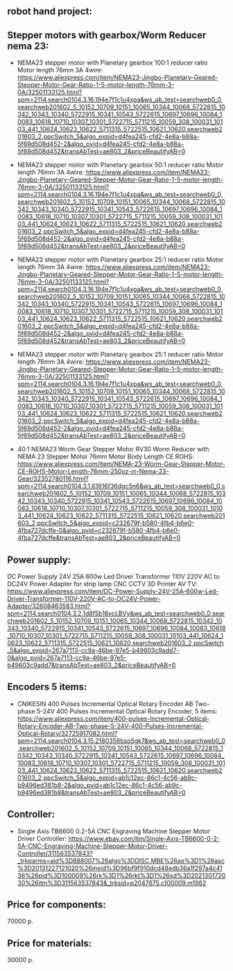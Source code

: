 robot hand project:
-------------------

Stepper motors with gearbox/Worm Reducer nema 23:
-------------------------------------------------

* NEMA23 stepper motor with Planetary gearbox 100:1 reducer ratio Motor length 76mm 3A 4wire: https://www.aliexpress.com/item/NEMA23-Jingbo-Planetary-Geared-Stepper-Motor-Gear-Ratio-1-5-motor-length-76mm-3-0A/32501133125.html?spm=2114.search0104.3.16.194e7f1c1u4xpa&ws_ab_test=searchweb0_0,searchweb201602_5_10152_10709_10151_10065_10344_10068_5722815_10342_10343_10340_5722915_10341_10543_5722615_10697_10696_10084_10083_10618_10710_10307_10301_5722715_5711215_10059_308_100031_10103_441_10624_10623_10622_5711315_5722515_10621_10620,searchweb201603_2,ppcSwitch_5&algo_expid=d4fea245-cfd2-4e8a-b88a-5f69d508d452-2&algo_pvid=d4fea245-cfd2-4e8a-b88a-5f69d508d452&transAbTest=ae803_2&priceBeautifyAB=0

* NEMA23 stepper motor with Planetary gearbox 50:1 reducer ratio Motor length 76mm 3A 4wire: https://www.aliexpress.com/item/NEMA23-Jingbo-Planetary-Geared-Stepper-Motor-Gear-Ratio-1-5-motor-length-76mm-3-0A/32501133125.html?spm=2114.search0104.3.16.194e7f1c1u4xpa&ws_ab_test=searchweb0_0,searchweb201602_5_10152_10709_10151_10065_10344_10068_5722815_10342_10343_10340_5722915_10341_10543_5722615_10697_10696_10084_10083_10618_10710_10307_10301_5722715_5711215_10059_308_100031_10103_441_10624_10623_10622_5711315_5722515_10621_10620,searchweb201603_2,ppcSwitch_5&algo_expid=d4fea245-cfd2-4e8a-b88a-5f69d508d452-2&algo_pvid=d4fea245-cfd2-4e8a-b88a-5f69d508d452&transAbTest=ae803_2&priceBeautifyAB=0

* NEMA23 stepper motor with Planetary gearbox 25:1 reducer ratio Motor length 76mm 3A 4wire: https://www.aliexpress.com/item/NEMA23-Jingbo-Planetary-Geared-Stepper-Motor-Gear-Ratio-1-5-motor-length-76mm-3-0A/32501133125.html?spm=2114.search0104.3.16.194e7f1c1u4xpa&ws_ab_test=searchweb0_0,searchweb201602_5_10152_10709_10151_10065_10344_10068_5722815_10342_10343_10340_5722915_10341_10543_5722615_10697_10696_10084_10083_10618_10710_10307_10301_5722715_5711215_10059_308_100031_10103_441_10624_10623_10622_5711315_5722515_10621_10620,searchweb201603_2,ppcSwitch_5&algo_expid=d4fea245-cfd2-4e8a-b88a-5f69d508d452-2&algo_pvid=d4fea245-cfd2-4e8a-b88a-5f69d508d452&transAbTest=ae803_2&priceBeautifyAB=0

* NEMA23 stepper motor with Planetary gearbox 25:1 reducer ratio Motor length 76mm 3A 4wire: https://www.aliexpress.com/item/NEMA23-Jingbo-Planetary-Geared-Stepper-Motor-Gear-Ratio-1-5-motor-length-76mm-3-0A/32501133125.html?spm=2114.search0104.3.16.194e7f1c1u4xpa&ws_ab_test=searchweb0_0,searchweb201602_5_10152_10709_10151_10065_10344_10068_5722815_10342_10343_10340_5722915_10341_10543_5722615_10697_10696_10084_10083_10618_10710_10307_10301_5722715_5711215_10059_308_100031_10103_441_10624_10623_10622_5711315_5722515_10621_10620,searchweb201603_2,ppcSwitch_5&algo_expid=d4fea245-cfd2-4e8a-b88a-5f69d508d452-2&algo_pvid=d4fea245-cfd2-4e8a-b88a-5f69d508d452&transAbTest=ae803_2&priceBeautifyAB=0

* 40:1 NEMA23 Worm Gear Stepper Motor RV30 Worm Reducer with NEMA 23 Stepper Motor 76mm Motor Body Length CE ROHS: https://www.aliexpress.com/item/NEMA-23-Worm-Gear-Stepper-Motor-CE-ROHS-Motor-Length-76mm-250oz-in-Nema-23-Gear/32352780116.html?spm=2114.search0104.3.1.61616f36dgc5n6&ws_ab_test=searchweb0_0,searchweb201602_5_10152_10709_10151_10065_10344_10068_5722815_10342_10343_10340_5722915_10341_10543_5722615_10697_10696_10084_10083_10618_10710_10307_10301_5722715_5711215_10059_308_100031_10103_441_10624_10623_10622_5711315_5722515_10621_10620,searchweb201603_2,ppcSwitch_5&algo_expid=c232679f-b580-4fb4-b6e0-4fba727dcffe-0&algo_pvid=c232679f-b580-4fb4-b6e0-4fba727dcffe&transAbTest=ae803_2&priceBeautifyAB=0

Power supply:
------------
DC Power Supply 24V 25A 600w Led Driver Transformer 110V 220V AC to DC24V Power Adapter for strip lamp CNC CCTV 3D Printer AV TV: 
https://www.aliexpress.com/item/DC-Power-Supply-24V-25A-600w-Led-Driver-Transformer-110V-220V-AC-to-DC24V-Power-Adapter/32608463583.html?spm=2114.search0104.3.2.1d8f5b16vcLBVy&ws_ab_test=searchweb0_0,searchweb201602_5_10152_10709_10151_10065_10344_10068_5722815_10342_10343_10340_5722915_10341_10543_5722615_10697_10696_10084_10083_10618_10710_10307_10301_5722715_5711215_10059_308_100031_10103_441_10624_10623_10622_5711315_5722515_10621_10620,searchweb201603_2,ppcSwitch_5&algo_expid=267a7113-cc9a-46be-97e5-b49603c9add7-0&algo_pvid=267a7113-cc9a-46be-97e5-b49603c9add7&transAbTest=ae803_2&priceBeautifyAB=0

Encoders 5 items:
-----------------
* CNIKESIN 400 Pulses Incremental Optical Rotary Encoder AB Two-phase 5-24V 400 Pulses Incremental Optical Rotary Encoder, 5 items:
https://www.aliexpress.com/item/400-pulses-Incremental-Optical-Rotary-Encoder-AB-Two-phase-5-24V-400-Pulses-Incremental-Optical-Rotary/32725917082.html?spm=2114.search0104.3.15.2180356bsp5gk7&ws_ab_test=searchweb0_0,searchweb201602_5_10152_10709_10151_10065_10344_10068_5722815_10342_10343_10340_5722915_10341_10543_5722615_10697_10696_10084_10083_10618_10710_10307_10301_5722715_5711215_10059_308_100031_10103_441_10624_10623_10622_5711315_5722515_10621_10620,searchweb201603_2,ppcSwitch_5&algo_expid=ab1c12ec-86c1-4c56-ab9c-b9496ed381b8-2&algo_pvid=ab1c12ec-86c1-4c56-ab9c-b9496ed381b8&transAbTest=ae803_2&priceBeautifyAB=0

Controller:
-----------
* Single Axis TB6600 0.2-5A CNC Engraving Machine Stepper Motor Driver Controller: https://www.ebay.com/itm/Single-Axis-TB6600-0-2-5A-CNC-Engraving-Machine-Stepper-Motor-Driver-Controller/311563537843?_trkparms=aid%3D888007%26algo%3DDISC.MBE%26ao%3D1%26asc%3D20131227121020%26meid%3D96bf9f910dcd48edb36a1f297a4c4136%26pid%3D100009%26rk%3D1%26rkt%3D1%26sd%3D202130172030%26itm%3D311563537843&_trksid=p2047675.c100009.m1982


Price for components:
--------------------- 
70000 р.



Price for materials:
--------------------
30000 р.


